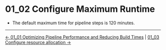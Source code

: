 # 01_02 Configure Maximum Runtime

- The default maximum time for pipeline steps is 120 minutes.

<!-- FooterStart -->
---
[← 01_01 Optimizing Pipeline Performance and Reducing Build Times](../01_01_optimizing_pipeline_performance/README.md) | [01_03 Configure resource allocation →](../01_03_configure_resource_allocation/README.md)
<!-- FooterEnd -->
